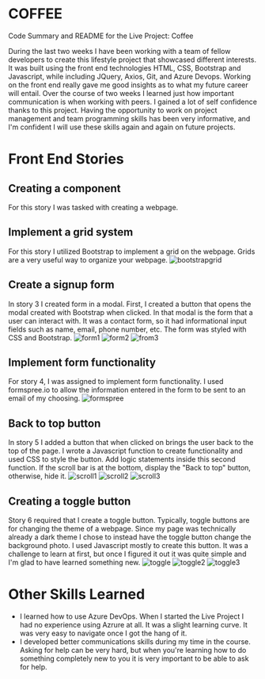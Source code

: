 # COFFEE 
Code Summary and README for the Live Project: Coffee

During the last two weeks I have been working with a team of fellow developers to create this lifestyle project that showcased different interests. It was built using the front end technologies HTML, CSS, Bootstrap and Javascript, while including JQuery, Axios, Git, and Azure Devops. Working on the front end really gave me good insights as to what my future career will entail. Over the course of two weeks I learned just how important communication is when working with peers. I gained a lot of self confidence thanks to this project. Having the opportunity to work on project management and team programming skills has been very informative, and I'm confident I will use these skills again and again on future projects.


# Front End Stories

## Creating a component
For this story I was tasked with creating a webpage.

## Implement a grid system
For this story I utilized Bootstrap to implement a grid on the webpage. Grids are a very useful way to organize your webpage.
![bootstrapgrid](https://user-images.githubusercontent.com/66887167/105902201-2a754a00-5fd3-11eb-8930-df35ac641d30.png)

## Create a signup form
In story 3 I created form in a modal. First, I created a button that opens the modal created with Bootstrap when clicked. In that modal is the form that a user can interact with. It was a contact form, so it had informational input fields such as name, email, phone number, etc. The form was styled with CSS and Bootstrap.
![form1](https://user-images.githubusercontent.com/66887167/105902595-b5eedb00-5fd3-11eb-9770-a3b97e65b26f.png)
![form2](https://user-images.githubusercontent.com/66887167/105908263-da9a8100-5fda-11eb-8678-2c84e677664a.png)
![from3](https://user-images.githubusercontent.com/66887167/105908279-dd957180-5fda-11eb-8bd0-e1e33950bd6d.png)


## Implement form functionality
For story 4, I was assigned to implement form functionality. I used formspree.io to allow the information entered in the form to be sent to an email of my choosing.
![formspree](https://user-images.githubusercontent.com/66887167/105908530-24836700-5fdb-11eb-8f82-134c276a5aeb.png)


## Back to top button
In story 5 I added a button that when clicked on brings the user back to the top of the page. I wrote a Javascript function to create functionality and used CSS to style the button. Add logic statements inside this second function.  If the scroll bar is at the bottom, display the "Back to top" button, otherwise, hide it.
![scroll1](https://user-images.githubusercontent.com/66887167/105908801-8217b380-5fdb-11eb-8b5b-d266e3e9efbb.png)
![scroll2](https://user-images.githubusercontent.com/66887167/105908805-83e17700-5fdb-11eb-901d-7a0ec4fcc97c.png)
![scroll3](https://user-images.githubusercontent.com/66887167/105908812-8643d100-5fdb-11eb-9cdc-9ee475121cde.png)


## Creating a toggle button
Story 6 required that I create a toggle button. Typically, toggle buttons are for changing the theme of a webpage. Since my page was technically already a dark theme I chose to instead have the toggle button change the background photo. I used Javascript mostly to create this button. It was a challenge to learn at first, but once I figured it out it was quite simple and I'm glad to have learned something new.
![toggle](https://user-images.githubusercontent.com/66887167/105909082-f0f50c80-5fdb-11eb-9c9e-7ac2865928e7.png)
![toggle2](https://user-images.githubusercontent.com/66887167/105909091-f3576680-5fdb-11eb-9bf3-1fc4f81fb494.png)
![toggle3](https://user-images.githubusercontent.com/66887167/105909092-f3576680-5fdb-11eb-934c-d4b5f433de72.png)



# Other Skills Learned
  - I learned how to use Azure DevOps. When I started the Live Project I had no experience using Azrure at all. It was a slight learning curve. It was very easy to navigate once I got the hang of it.
  - I developed better communications skills during my time in the course. Asking for help can be very hard, but when you're learning how to do something completely new to you it is very important to be able to ask for help. 
 
